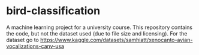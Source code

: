 # bird-classification

A machine learning project for a university course.
This repository contains the code, but not the dataset used (due to file size and licensing).
For the dataset go to https://www.kaggle.com/datasets/samhiatt/xenocanto-avian-vocalizations-canv-usa
